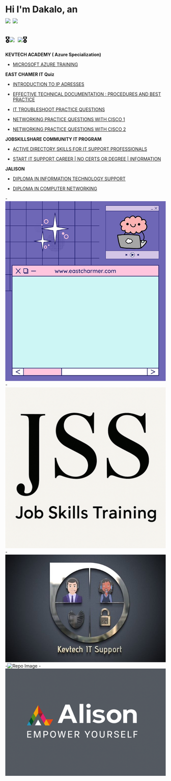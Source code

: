 <h1>Hi I'm Dakalo, an <br/><a href="https://github.com/Dakalo-Ndonde15/"><img src="https://img.shields.io/badge/-IT_SUPPORT_SPECIALIST-blue?style=for-the-badge"></a>
<a href="https://www.youtube.com/@dakalondonde"><img src="https://img.shields.io/badge/-YOUTUBER-red?style=for-the-badge&logo=youtube&logoSize=auto&color=%23E10600"></a>

<h2>🎖<a href="https://github.com/Dakalo-Ndonde15/CERTIFICATES/tree/main/Coursera%20Project%20Network"><img src="https://img.shields.io/badge/-HOME_LABS-gold?style=for-the-badge"></a>&nbsp;&nbsp;<a href="https://github.com/Dakalo-Ndonde15/CERTIFICATES/tree/main/Professional-Certificates"><img src="https://img.shields.io/badge/-CREDENTIALS-magenta?style=for-the-badge"></a>🎖</h2>

<b>KEVTECH ACADEMY ( Azure Specialization) </b>
  - [MICROSOFT AZURE TRAINING](https://www.kevtechitsupport.com/products/microsoft-azure-training)
   
<b>EAST CHAMER IT Quiz</b>
  - [INTRODUCTION TO IP ADRESSES](https://www.eastcharmer.com/participant-page/f00375de-4df3-4498-b1d2-e531b5b94d4a?programId=f00375de-4df3-4498-b1d2-e531b5b94d4a&participantId=0e76aa9a-750a-450d-aeb8-cc57cb529872)
 
 - [EFFECTIVE TECHNICAL DOCUMENTATION : PROCEDURES AND BEST PRACTICE  ](https://www.eastcharmer.com/participant-page/22b1c150-40a6-45c0-a7d4-5c17044b0e4c?programId=22b1c150-40a6-45c0-a7d4-5c17044b0e4c&participantId=3e54e5e8-6825-40c8-b36c-81ec1b442fd7)

  - [IT TROUBLESHOOT PRACTICE QUESTIONS ](https://www.eastcharmer.com/participant-page/2cd041a0-886e-4664-8da3-adb61ef067ec)
   
  - [NETWORKING PRACTICE QUESTIONS WITH CISCO 1](https://www.eastcharmer.com/participant-page/ee97e7f9-5b83-475c-8f31-f83660a3ccee?programId=ee97e7f9-5b83-475c-8f31-f83660a3ccee&participantId=f94feb6d-0017-4bd1-84e0-16f9ce60b1d1)

  - [NETWORKING PRACTICE QUESTIONS WITH CISCO 2](https://www.eastcharmer.com/participant-page/bdb89d5d-ec3f-4af4-8e1b-5af950000301)

<b>JOBSKILLSHARE COMMUNITY IT PROGRAM</b>
  - [ACTIVE DIRECTORY SKILLS FOR IT SUPPORT PROFESSIONALS](
https://www.udemy.com/share/106kSE3@6LJBsF_QxFE4dxCjX_24T9uMYjzodhUC_xfjFrGnXiZOtT-KIKg5Hcelit27qn5crw==/)

 - [START IT SUPPORT CAREER | NO CERTS OR DEGREE | INFORMATION](https://www.udemy.com/share/106Ae43@PysRzj1dzeQ90E6zejAkk7z2CPqt5-lQNkLN2BODUZF6965URzF_Rrj5Ef2kI1yrLw==/)

<b>JALISON</b>
  - [DIPLOMA IN INFORMATION TECHNOLOGY SUPPORT](
https://www.udemy.com/share/106kSE3@6LJBsF_QxFE4dxCjX_24T9uMYjzodhUC_xfjFrGnXiZOtT-KIKg5Hcelit27qn5crw==/)

- [DIPLOMA IN COMPUTER NETWORKING](
https://www.udemy.com/share/106kSE3@6LJBsF_QxFE4dxCjX_24T9uMYjzodhUC_xfjFrGnXiZOtT-KIKg5Hcelit27qn5crw==/)


-![Repo Image](https://github.com/Dakalo-Ndonde15/CERTIFICATES/blob/main/Professional-Certificates/EAST%20CHAMER.png)
-![Repo Image](https://github.com/Dakalo-Ndonde15/CERTIFICATES/blob/main/Professional-Certificates/JOBSKILLSHARE%20COMUNITY%20.webp)
-![Repo Image](https://github.com/Dakalo-Ndonde15/CERTIFICATES/blob/main/Professional-Certificates/KevTech%20Academy.jpg)
-![Repo Image](https://github.com/Dakalo-Ndonde15/CERTIFICATES/blob/main/Professional-Certificates/coursera-projectnetwork-purplesquare.png)
-![Repo Image](https://github.com/Dakalo-Ndonde15/CERTIFICATES/blob/main/Professional-Certificates/Alison.png)

